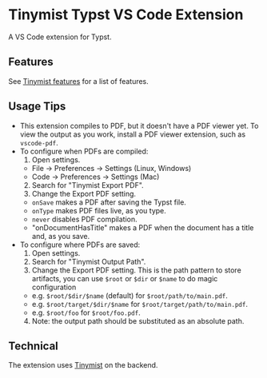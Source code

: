 # Tinymist Typst VS Code Extension

A VS Code extension for Typst.

## Features

See [Tinymist features](../../README.md#features) for a list of features.

## Usage Tips

- This extension compiles to PDF, but it doesn't have a PDF viewer yet. To view
  the output as you work, install a PDF viewer extension, such as
  `vscode-pdf`.
- To configure when PDFs are compiled:
  1. Open settings.
    - File -> Preferences -> Settings (Linux, Windows)
    - Code -> Preferences -> Settings (Mac)
  2. Search for "Tinymist Export PDF".
  3. Change the Export PDF setting.
    - `onSave` makes a PDF after saving the Typst file.
    - `onType` makes PDF files live, as you type.
    - `never` disables PDF compilation.
    - "onDocumentHasTitle" makes a PDF when the document has a title and, as you save.
- To configure where PDFs are saved:
  1. Open settings.
  2. Search for "Tinymist Output Path".
  3. Change the Export PDF setting. This is the path pattern to store artifacts, you can use `$root` or `$dir` or `$name` to do magic configuration
    - e.g. `$root/$dir/$name` (default) for `$root/path/to/main.pdf`.
    - e.g. `$root/target/$dir/$name` for `$root/target/path/to/main.pdf`.
    - e.g. `$root/foo` for `$root/foo.pdf`.
  4. Note: the output path should be substituted as an absolute path.

## Technical

The extension uses [Tinymist](https://github.com/Myriad-Dreamin/tinymist) on the
backend.

